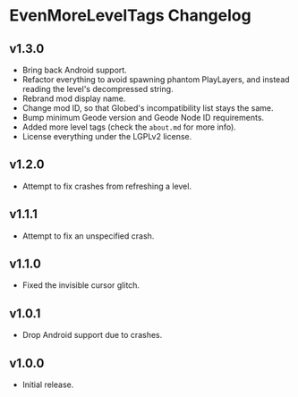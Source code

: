 # EvenMoreLevelTags Changelog
## v1.3.0
- Bring back Android support.
- Refactor everything to avoid spawning phantom PlayLayers, and instead reading the level's decompressed string.
- Rebrand mod display name.
- Change mod ID, so that Globed's incompatibility list stays the same.
- Bump minimum Geode version and Geode Node ID requirements.
- Added more level tags (check the `about.md` for more info).
- License everything under the LGPLv2 license.
## v1.2.0
- Attempt to fix crashes from refreshing a level.
## v1.1.1
- Attempt to fix an unspecified crash.
## v1.1.0
- Fixed the invisible cursor glitch.
## v1.0.1
- Drop Android support due to crashes.
## v1.0.0
- Initial release.